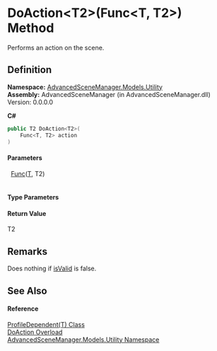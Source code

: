 # DoAction&lt;T2&gt;(Func&lt;T, T2&gt;) Method


Performs an action on the scene.



## Definition
**Namespace:** <a href="N_AdvancedSceneManager_Models_Utility">AdvancedSceneManager.Models.Utility</a>  
**Assembly:** AdvancedSceneManager (in AdvancedSceneManager.dll) Version: 0.0.0.0

**C#**
``` C#
public T2 DoAction<T2>(
	Func<T, T2> action
)

```



#### Parameters
<dl><dt>  <a href="https://learn.microsoft.com/dotnet/api/system.func-2" target="_blank" rel="noopener noreferrer">Func</a>(<a href="T_AdvancedSceneManager_Models_Utility_ProfileDependent_1">T</a>, T2)</dt><dd> </dd></dl>

#### Type Parameters
<dl><dt /><dd /></dl>

#### Return Value
T2

## Remarks
Does nothing if <a href="P_AdvancedSceneManager_Models_Utility_ProfileDependent_1_isValid">isValid</a> is false.

## See Also


#### Reference
<a href="T_AdvancedSceneManager_Models_Utility_ProfileDependent_1">ProfileDependent(T) Class</a>  
<a href="Overload_AdvancedSceneManager_Models_Utility_ProfileDependent_1_DoAction">DoAction Overload</a>  
<a href="N_AdvancedSceneManager_Models_Utility">AdvancedSceneManager.Models.Utility Namespace</a>  
